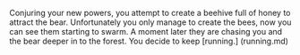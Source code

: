 Conjuring your new powers, you attempt to create a beehive full of honey to attract the bear.
Unfortunately you only manage to create the bees, now you can see them starting to swarm. A moment
later they are chasing you and the bear deeper in to the forest.
You decide to keep [running.] (running.md)

